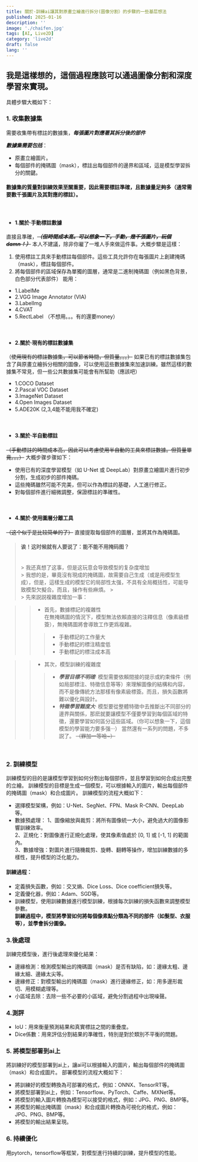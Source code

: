 ```yaml
---
title: 關於·訓練ai讓其對原畫立繪進行拆分(圖像分割）的步驟的一些基层想法
published: 2025-01-16
description: ''
image: './chaifen.jpg'
tags: [AI, Live2D]
category: 'live2d'
draft: false 
lang: ''
---
```

## 我是這樣想的，這個過程應該可以通過圖像分割和深度學習來實現。
具體步驟大概如下：
### 1. 收集數據集
需要收集帶有標註的數據集，***每張圖片對應著其拆分後的部件***

***數據集需要包括***：
* 原畫立繪圖片。
* 每個部件的掩碼圖（mask），標註出每個部件的邊界和區域，這是模型學習拆分的關鍵。
#### 數據集的質量對訓練效果至關重要，因此需要標註準確，且數據量足夠多（通常需要數千張圖片及其對應的標註）。
<br>

* #### 1.關於·手動標註數據
直接且準確，***~~（但時間成本高。可以想象一下，手動，幾千張圖片，玩個damn！）~~***
本人不建議，除非你雇了一堆人手來做這件事。大概步驟是這樣：
1. 使用標註工具來手動標註每個部件。這些工具允許你在每張圖片上創建掩碼（mask），標註每個部件。
2. 將每個部件的區域保存為單獨的圖層，通常是二進制掩碼圖（例如黑色背景，白色部分代表部件）
能用：
* 1.LabelMe
* 2.VGG Image Annotator (VIA)
* 3.LabelImg
* 4.CVAT
* 5.RectLabel
（不想用。。。有的還要money）

<br>

* #### 2.關於·現有的標註數據集
（~~使用現有的標註數據集，可以節省時間，但質量。。。）~~
如果已有的標註數據集包含了與原畫立繪拆分相關的圖像，可以使用這些數據集來加速訓練。雖然這樣的數據集不常見，但一些公共數據集可能會有所幫助（應該吧）
* 1.COCO Dataset
* 2.Pascal VOC Dataset
* 3.ImageNet Dataset
* 4.Open Images Dataset
* 5.ADE20K
(2,3,4能不能用我不確定)

<br>

* #### 3.關於·半自動標註
~~（手動標註的時間成本高，因此可以考慮使用半自動的工具來標註數據。但質量畢竟。。。）~~
大概步骤步骤如下：
* 使用已有的深度學習模型（如 U-Net 或 DeepLab）對原畫立繪圖片進行初步分割，生成初步的部件掩碼。
* 這些掩碼雖然可能不完美，但可以作為標註的基礎，人工進行修正。
* 對每個部件進行細微調整，保證標註的準確性。

<br>

* #### 4.關於·使用圖層分離工具
~~（这个似乎是比较简单的了）~~
直接提取每個部件的圖層，並將其作為掩碼圖。
<br>


> #### 诶！这时候就有人要说了：能不能不用掩码图？
><br>
>> 我还真想了这事，但是这玩意会导致模型的复杂度增加<br>
>> 我想的是，畢竟沒有現成的掩碼圖，故需要自己生成（或是用模型生成），但是，這樣生成的模型它的局部性太强，不具有全局概括性，可能导致模型欠擬合。而且，操作有些麻煩。
>><br>
>> 先來説説複雜度增加一事：

>> * 首先，數據標記的複雜性<br>
>> 在無掩碼圖的情況下，模型無法依賴直接的注釋信息（像素級標簽），無掩碼圖將會導致工作更爲複雜。<br>
>>>  * 手動標記的工作量大<br>
>>>  * 手動標記的標注精度低<br>
>>>  * 手動標記的標注成本高<br>

>> * 其次，模型訓練的複雜度<br>
>>>  * ***學習目標不明確***· 模型需要依賴間接的提示或約束條件（例如局部標注、特徵信息等等）來理解圖像的結構和内容，而不是像傳統方法那樣有像素級標簽。而且，損失函數將難以優化與設計。
>>>  * ***特徵學習難度大***· 模型要從整體特徵中去推斷出不同部分的邊界與關係，那麽就要讓模型不僅要學習到每個區域的特徵，還要學習如何區分這些區域。（你可以想象一下，這個模型的學習能力要多强···）
當然還有一系列的問題，不多説了。
~~（罪加一等哈~）~~
<!--但是非要用的話，也行。哪位能人搞出來了，私信我的X。-->

<br>


### 2. 訓練模型
訓練模型的目的是讓模型學習到如何分割出每個部件，並且學習到如何合成出完整的立繪。
訓練模型的目標是生成一個模型，可以根據輸入的圖片，輸出每個部件的掩碼圖（mask）和合成圖片。
訓練模型的流程大概如下：
* 選擇模型架構，例如：U-Net、SegNet、FPN、Mask R-CNN、DeepLab等。
* 數據預處理：
            1、圖像縮放與裁剪：將所有圖像統一大小，避免過大的圖像影響訓練效率。<br>
            2、正規化：對圖像進行正規化處理，使其像素值處於 [0, 1] 或 [-1, 1] 的範圍內。<br>
            3、數據增強：對圖片進行隨機裁剪、旋轉、翻轉等操作，增加訓練數據的多樣性，提升模型的泛化能力。
#### 訓練過程：            
* 定義損失函數，例如：交叉熵、Dice Loss、Dice coefficient損失等。
* 定義優化器，例如：Adam、SGD等。
* 訓練模型，使用訓練數據進行模型訓練，根據每次訓練的損失函數來調整模型參數。<br>
**訓練過程中，模型將學習如何將每個像素點分類為不同的部件（如髮型、衣服等），並學會拆分圖像。**

### 3.後處理
訓練完模型後，進行後處理來優化結果：
* 邊緣檢測：檢測模型輸出的掩碼圖（mask）是否有缺陷，如：邊緣太粗、邊緣太細、邊緣太尖等。
* 邊緣修正：對模型輸出的掩碼圖（mask）進行邊緣修正，如：用多邊形裁切、用模糊處理等。
* 小區域去除：去除一些不必要的小區域，避免分割過程中出現噪聲。

### 4.測評
* IoU：用來衡量預測結果和真實標註之間的重疊度。
* Dice係數：用來評估分割結果的準確性，特別是對於類別不平衡的問題。

### 5. 將模型部署到ai上
將訓練好的模型部署到ai上，讓ai可以根據輸入的圖片，輸出每個部件的掩碼圖（mask）和合成圖片。
部署模型的流程大概如下：
* 將訓練好的模型轉換為可部署的格式，例如：ONNX、TensorRT等。
* 將模型部署到ai上，例如：Tensorflow、PyTorch、Caffe、MXNet等。
* 將模型的輸入圖片轉換為模型可以接受的格式，例如：JPG、PNG、BMP等。
* 將模型的輸出掩碼圖（mask）和合成圖片轉換為可視化的格式，例如：JPG、PNG、BMP等。
* 將模型的輸出結果呈現。

### 6. 持續優化
用pytorch，tensorflow等框架，對模型進行持續的訓練，提升模型的性能。